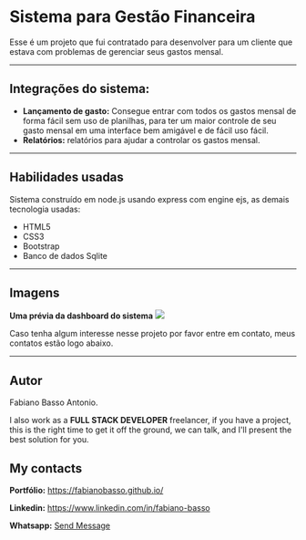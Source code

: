 # Sistema para Gestão Financeira

Esse é um projeto que fui contratado para desenvolver para um cliente que estava com problemas de gerenciar seus gastos mensal.


---

## Integrações do sistema:
- **Lançamento de gasto:** Consegue entrar com todos os gastos mensal de forma fácil sem uso de planilhas, para ter um maior controle de seu gasto mensal em uma interface bem amigável e de fácil uso fácil.
- **Relatórios:** relatórios para ajudar a controlar os gastos mensal.

---

## Habilidades usadas
Sistema construído em node.js usando express com engine ejs, as demais tecnologia usadas:
- HTML5
- CSS3
- Bootstrap
- Banco de dados Sqlite

---

## Imagens
**Uma prévia da dashboard do sistema**
<img src="./previa.png">

Caso tenha algum interesse nesse projeto por favor entre em contato, meus contatos estão logo abaixo.

---

## Autor

Fabiano Basso Antonio.

I also work as a **FULL STACK DEVELOPER** freelancer, if you have a project, this is the right time to get it off the ground, we can talk, and I'll present the best solution for you.

## My contacts
**Portfólio:** https://fabianobasso.github.io/

**Linkedin:** https://www.linkedin.com/in/fabiano-basso

**Whatsapp:** [Send Message](https://api.whatsapp.com/send?phone=5519999979098)
